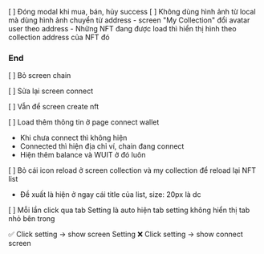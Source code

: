[ ] Đóng modal khi mua, bán, hủy success
[ ] Không dùng hình ảnh từ local mà dùng hình ảnh chuyển từ address - screen "My Collection" đổi avatar user theo address - Những NFT đang được load thì hiển thị hình theo collection address của NFT đó

### End

[ ] Bỏ screen chain

[ ] Sửa lại screen connect

[ ] Vẫn để screen create nft

[ ] Load thêm thông tin ở page connect wallet

- Khi chưa connect thì không hiện
- Connected thì hiện địa chỉ ví, chain đang connect
- Hiện thêm balance và WUIT ở đó luôn

[ ] Bỏ cái icon reload ở screen collection và my collection để reload lại NFT list

- Đề xuất là hiện ở ngay cái title của list, size: 20px là dc

[ ] Mỗi lần click qua tab Setting là auto hiện tab setting không hiển thị tab nhỏ bên trong

✅ Click setting -> show screen Setting
❌ Click setting -> show connect screen
